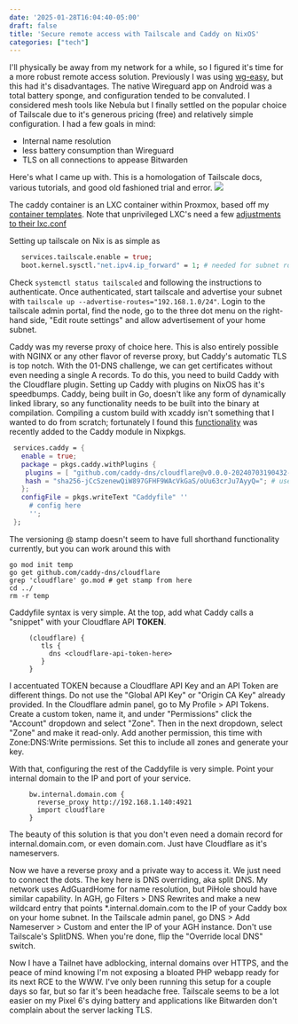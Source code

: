 ```yaml
---
date: '2025-01-28T16:04:40-05:00'
draft: false 
title: 'Secure remote access with Tailscale and Caddy on NixOS' 
categories: ["tech"]
---
```


I'll physically be away from my network for a while, so I figured it's time for a more robust remote access solution. Previously I was using [wg-easy](https://github.com/wg-easy/wg-easy), but this had it's disadvantages. 
The native Wireguard app on Android was a total battery sponge, and configuration tended to be convaluted. I considered mesh tools like Nebula but I finally settled on the popular choice of Tailscale due to it's generous pricing (free) 
and relatively simple configuration. I had a few goals in mind:
- Internal name resolution
- less battery consumption than Wireguard
- TLS on all connections to appease Bitwarden 

Here's what I came up with. This is a homologation of Tailscale docs, various tutorials, and good old fashioned trial and error. 
![](/img/ts-caddy-diagram.png)

The caddy container is an LXC container within Proxmox, based off my [container templates](https://github.com/hogcycle/nixos-proxmox-lxc). Note that unprivileged LXC's need a few [adjustments to their lxc.conf](https://tailscale.com/kb/1130/lxc-unprivileged)

Setting up tailscale on Nix is as simple as
```nix
   services.tailscale.enable = true;
   boot.kernel.sysctl."net.ipv4.ip_forward" = 1; # needed for subnet routing
```

Check ```systemctl status tailscaled``` and following the instructions to authenticate.
Once authenticated, start tailscale and advertise your subnet with ```tailscale up --advertise-routes="192.168.1.0/24"```. 
Login to the tailscale admin portal, find the node, go to the three dot menu on the right-hand side, "Edit route settings" and allow advertisement of your home subnet. 

Caddy was my reverse proxy of choice here. This is also entirely possible with NGINX or any other flavor of reverse proxy, but Caddy's automatic TLS is top notch. With the 01-DNS challenge, we can get certificates without even needing a single A records. To do this, you need to build Caddy with the Cloudflare plugin. Setting up Caddy with plugins on NixOS has it's speedbumps. Caddy, being built in Go, doesn't like any form of dynamically linked library, so any functionality needs to be built into the binary at compilation. Compiling a custom build with xcaddy isn't something that I wanted to do from scratch; fortunately I found this [functionality](https://github.com/NixOS/nixpkgs/pull/358586) was recently added to the Caddy module in Nixpkgs.
```nix
 services.caddy = {
   enable = true;
   package = pkgs.caddy.withPlugins {
    plugins = [ "github.com/caddy-dns/cloudflare@v0.0.0-20240703190432-89f16b99c18e" ]; # get version stamp using go get, see below 
    hash = "sha256-jCcSzenewQiW897GFHF9WAcVkGaS/oUu63crJu7AyyQ="; # use lib.fakeHash; and rebuild
   }; 
   configFile = pkgs.writeText "Caddyfile" ''
     # config here
     '';
 }; 
```
The versioning @ stamp doesn't seem to have full shorthand functionality currently, but you can work around this with 
```shell
go mod init temp
go get github.com/caddy-dns/cloudflare
grep 'cloudflare' go.mod # get stamp from here
cd ../
rm -r temp
```

Caddyfile syntax is very simple. At the top, add what Caddy calls a "snippet" with your Cloudflare API **TOKEN**. 
```
     (cloudflare) { 
        tls { 
          dns <cloudflare-api-token-here> 
        } 
     }
```

I accentuated TOKEN because a Cloudflare API Key and an API Token are different things. Do not use the "Global API Key" or "Origin CA Key" already provided.
In the Cloudflare admin panel, go to My Profile > API Tokens. Create a custom token, name it, and under "Permissions" click the "Account" dropdown and select "Zone". Then in the next dropdown, select "Zone" and make it read-only.
Add another permission, this time with Zone:DNS:Write permissions. Set this to include all zones and generate your key.

With that, configuring the rest of the Caddyfile is very simple. Point your internal domain to the IP and port of your service. 

```
     bw.internal.domain.com { 
       reverse_proxy http://192.168.1.140:4921
       import cloudflare
     }
```
The beauty of this solution is that you don't even need a domain record for internal.domain.com, or even domain.com. Just have Cloudflare as it's nameservers.

Now we have a reverse proxy and a private way to access it. We just need to connect the dots. The key here is DNS overriding, aka split DNS. My network uses AdGuardHome for name resolution, but PiHole should have similar capability.
In AGH, go Filters > DNS Rewrites and make a new wildcard entry that points *.internal.domain.com to the IP of your Caddy box on your home subnet. 
In the Tailscale admin panel, go DNS > Add Nameserver > Custom and enter the IP of your AGH instance. Don't use Tailscale's SplitDNS. When you're done, flip the "Override local DNS" switch. 

Now I have a Tailnet have adblocking, internal domains over HTTPS, and the peace of mind knowing I'm not exposing a bloated PHP webapp ready for its next RCE to the WWW. I've only been running this setup for a couple days so far, but so far it's been headache free. Tailscale seems to be a lot easier on my Pixel 6's dying battery and applications like Bitwarden don't complain about the server lacking TLS. 








